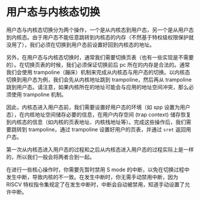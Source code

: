 # 用户态与内核态切换

用户态与内核态切换分为两个操作，一个是从内核态到用户态，另一个是从用户态到内核态。由于用户态不能任意跳转到内核态的内存（不然基于特权级权限保护就没用了），我们必须在切换到用户态前设置好回到内核态的地址。

另外，在用户态与内核态切换时，通常我们需要切换页表（也有一些实现是不需要的）。在切换页表的时候，我们必须保证切换前后 pc 所在的内存是合法的。通常我们会使用 trampoline（蹦床）机制来完成从内核态与用户态的切换。以内核态切换到用户态为例，我们会先从内核地址跳到 trampoline，然后再从 trampoline 跳到用户态。请注意，如果内核所在的地址可能会与应用的地址空间冲突，那么必须使用 trampoline 机制。

因此，内核态进入用户态前，我们需要设置好用户态的环境（如 spp 设置为用户态），在内核地址空间储存必要的信息，在用户内存空间 (trap context) 储存恢复到内核态的信息（如内核的页表地址、内核栈地址等）。完成这些操作后，我们需要跳转到 trampoline，通过 trampoline 设置好用户的页表，并通过 `sret` 返回用户态。

第一次从内核态进入用户态的过程和之后从内核态进入用户态的过程实际上是一样的，所以我们一般会将两者合到一起。

在进行一些核心操作时，你需要先暂时禁用 S mode 的中断，以免在切换过程中发生中断，导致内核的不一致。在发生中断时，你无需手动禁用中断，因为 RISCV 特权指令集规定了在发生中断时，中断会自动被禁用，知道手动设置了允许中断。
